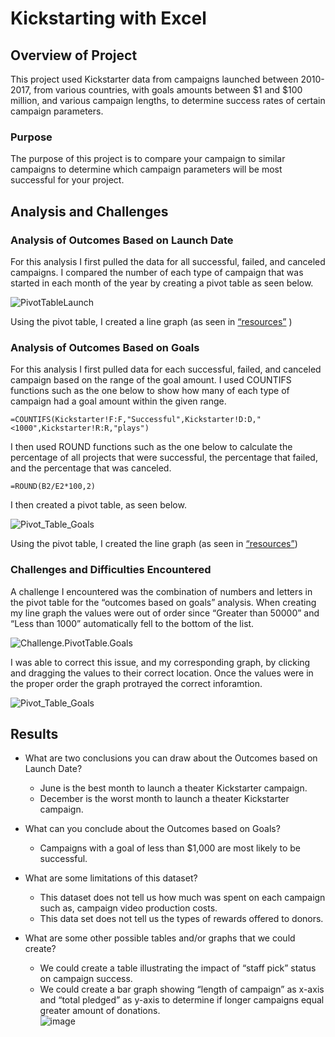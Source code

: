 # Kickstarting with Excel

## Overview of Project
This project used Kickstarter data from campaigns launched between 2010-2017, from various countries, with goals amounts between $1 and $100 million, and various campaign lengths, to determine success rates of certain campaign parameters. 

### Purpose
The purpose of this project is to compare your campaign to similar campaigns to determine which campaign parameters will be most successful for your project. 

## Analysis and Challenges


### Analysis of Outcomes Based on Launch Date
For this analysis I first pulled the data for all successful, failed, and canceled campaigns. I compared the number of each type of campaign that was started in each month of the year by creating a pivot table as seen below. 

![PivotTableLaunch](https://github.com/Emmagrace878/kickstarter-analysis/blob/main/Resources/PivotTableLaunch.png)

Using the pivot table, I created a line graph (as seen in [“resources”]( https://github.com/Emmagrace878/kickstarter-analysis/tree/main/Resources) 
) 


### Analysis of Outcomes Based on Goals
For this analysis I first pulled data for each successful, failed, and canceled campaign based on the range of the goal amount. I used COUNTIFS functions such as the one below to show how many of each type of campaign had a goal amount within the given range. 

```
=COUNTIFS(Kickstarter!F:F,"Successful",Kickstarter!D:D,"<1000",Kickstarter!R:R,"plays")
```

I then used ROUND functions such as the one below to calculate the percentage of all projects that were successful, the percentage that failed, and the percentage that was canceled. 

```
=ROUND(B2/E2*100,2)
```

I then created a pivot table, as seen below. 

![Pivot_Table_Goals]( https://github.com/Emmagrace878/kickstarter-analysis/blob/main/Resources/Pivot_Table_Goals.png)

Using the pivot table, I created the line graph (as seen in [“resources”]( https://github.com/Emmagrace878/kickstarter-analysis/tree/main/Resources))

### Challenges and Difficulties Encountered

A challenge I encountered was the combination of numbers and letters in the pivot table for the “outcomes based on goals” analysis. When creating my line graph the values were out of order since “Greater than 50000” and “Less than 1000” automatically fell to the bottom of the list. 

![Challenge.PivotTable.Goals]( https://github.com/Emmagrace878/kickstarter-analysis/blob/main/Resources/Challenge.PivotTable.Goals.png)

I was able to correct this issue, and my corresponding graph, by clicking and dragging the values to their correct location. Once the values were in the proper order the graph protrayed the correct inforamtion. 

![Pivot_Table_Goals]( https://github.com/Emmagrace878/kickstarter-analysis/blob/main/Resources/Pivot_Table_Goals.png)
## Results

- What are two conclusions you can draw about the Outcomes based on Launch Date?

  * June is the best month to launch a theater Kickstarter campaign.
  * December is the worst month to launch a theater Kickstarter campaign. 


- What can you conclude about the Outcomes based on Goals?

  * Campaigns with a goal of less than $1,000 are most likely to be successful. 

- What are some limitations of this dataset?

  * This dataset does not tell us how much was spent on each campaign such as, campaign video production costs.
  * This data set does not tell us the types of rewards offered to donors. 


- What are some other possible tables and/or graphs that we could create?
  * We could create a table illustrating the impact of “staff pick” status on campaign success. 
  * We could create a bar graph showing “length of campaign” as x-axis and “total pledged” as y-axis to determine if longer campaigns equal greater      amount of donations.  
![image](https://user-images.githubusercontent.com/84678564/122684229-6e0a6380-d1c1-11eb-8dd4-008104714dd4.png)
